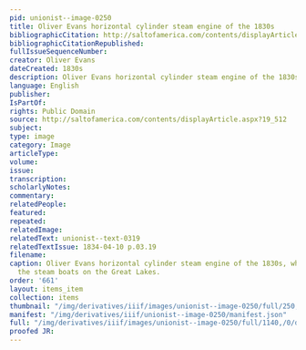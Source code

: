 ```yaml
---
pid: unionist--image-0250
title: Oliver Evans horizontal cylinder steam engine of the 1830s
bibliographicCitation: http://saltofamerica.com/contents/displayArticle.aspx?19_512
bibliographicCitationRepublished: 
fullIssueSequenceNumber: 
creator: Oliver Evans
dateCreated: 1830s
description: Oliver Evans horizontal cylinder steam engine of the 1830s
language: English
publisher: 
IsPartOf: 
rights: Public Domain
source: http://saltofamerica.com/contents/displayArticle.aspx?19_512
subject: 
type: image
category: Image
articleType: 
volume: 
issue: 
transcription: 
scholarlyNotes: 
commentary: 
relatedPeople: 
featured: 
repeated: 
relatedImage: 
relatedText: unionist--text-0319
relatedTextIssue: 1834-04-10 p.03.19
filename: 
caption: Oliver Evans horizontal cylinder steam engine of the 1830s, which powered
  the steam boats on the Great Lakes.
order: '661'
layout: items_item
collection: items
thumbnail: "/img/derivatives/iiif/images/unionist--image-0250/full/250,/0/default.jpg"
manifest: "/img/derivatives/iiif/unionist--image-0250/manifest.json"
full: "/img/derivatives/iiif/images/unionist--image-0250/full/1140,/0/default.jpg"
proofed JR: 
---
```

